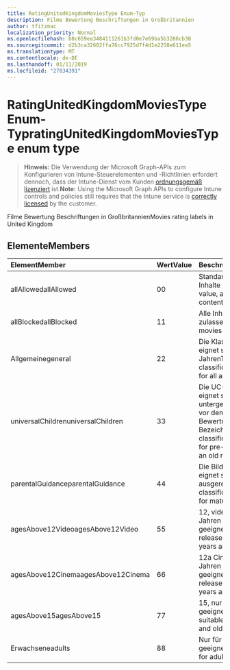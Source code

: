 ```yaml
---
title: RatingUnitedKingdomMoviesType Enum-Typ
description: Filme Bewertung Beschriftungen in Großbritannien
author: tfitzmac
localization_priority: Normal
ms.openlocfilehash: b8c659ea3484111261b3fd0e7e69ba5b3286cb38
ms.sourcegitcommit: d2b3ca32602ffa76cc7925d7f4d1e2258e611ea5
ms.translationtype: MT
ms.contentlocale: de-DE
ms.lasthandoff: 01/11/2019
ms.locfileid: "27834391"
---
```

# <a name="ratingunitedkingdommoviestype-enum-type"></a><span data-ttu-id="04f54-103">RatingUnitedKingdomMoviesType Enum-Typ</span><span class="sxs-lookup"><span data-stu-id="04f54-103">ratingUnitedKingdomMoviesType enum type</span></span>

> <span data-ttu-id="04f54-104">**Hinweis:** Die Verwendung der Microsoft Graph-APIs zum Konfigurieren von Intune-Steuerelementen und -Richtlinien erfordert dennoch, dass der Intune-Dienst vom Kunden [ordnungsgemäß lizenziert](https://go.microsoft.com/fwlink/?linkid=839381) ist.</span><span class="sxs-lookup"><span data-stu-id="04f54-104">**Note:** Using the Microsoft Graph APIs to configure Intune controls and policies still requires that the Intune service is [correctly licensed](https://go.microsoft.com/fwlink/?linkid=839381) by the customer.</span></span>

<span data-ttu-id="04f54-105">Filme Bewertung Beschriftungen in Großbritannien</span><span class="sxs-lookup"><span data-stu-id="04f54-105">Movies rating labels in United Kingdom</span></span>
## <a name="members"></a><span data-ttu-id="04f54-106">Elemente</span><span class="sxs-lookup"><span data-stu-id="04f54-106">Members</span></span>
|<span data-ttu-id="04f54-107">Element</span><span class="sxs-lookup"><span data-stu-id="04f54-107">Member</span></span>|<span data-ttu-id="04f54-108">Wert</span><span class="sxs-lookup"><span data-stu-id="04f54-108">Value</span></span>|<span data-ttu-id="04f54-109">Beschreibung</span><span class="sxs-lookup"><span data-stu-id="04f54-109">Description</span></span>|
|:---|:---|:---|
|<span data-ttu-id="04f54-110">allAllowed</span><span class="sxs-lookup"><span data-stu-id="04f54-110">allAllowed</span></span>|<span data-ttu-id="04f54-111">0</span><span class="sxs-lookup"><span data-stu-id="04f54-111">0</span></span>|<span data-ttu-id="04f54-112">Standardwert, alle Filme Inhalte zulassen</span><span class="sxs-lookup"><span data-stu-id="04f54-112">Default value, allow all movies content</span></span>|
|<span data-ttu-id="04f54-113">allBlocked</span><span class="sxs-lookup"><span data-stu-id="04f54-113">allBlocked</span></span>|<span data-ttu-id="04f54-114">1</span><span class="sxs-lookup"><span data-stu-id="04f54-114">1</span></span>|<span data-ttu-id="04f54-115">Alle Inhalte Filme nicht zulassen</span><span class="sxs-lookup"><span data-stu-id="04f54-115">Do not allow any movies content</span></span>|
|<span data-ttu-id="04f54-116">Allgemeine</span><span class="sxs-lookup"><span data-stu-id="04f54-116">general</span></span>|<span data-ttu-id="04f54-117">2</span><span class="sxs-lookup"><span data-stu-id="04f54-117">2</span></span>|<span data-ttu-id="04f54-118">Die Klassifizierung U eignet sich für alle Jahren</span><span class="sxs-lookup"><span data-stu-id="04f54-118">The U classification is suitable for all ages</span></span>|
|<span data-ttu-id="04f54-119">universalChildren</span><span class="sxs-lookup"><span data-stu-id="04f54-119">universalChildren</span></span>|<span data-ttu-id="04f54-120">3</span><span class="sxs-lookup"><span data-stu-id="04f54-120">3</span></span>|<span data-ttu-id="04f54-121">Die UC-Klassifizierung eignet sich für untergeordnete Elemente vor dem Schule, ein alte Bewertung Bezeichnung</span><span class="sxs-lookup"><span data-stu-id="04f54-121">The UC classification is suitable for pre-school children, an old rating label</span></span>|
|<span data-ttu-id="04f54-122">parentalGuidance</span><span class="sxs-lookup"><span data-stu-id="04f54-122">parentalGuidance</span></span>|<span data-ttu-id="04f54-123">4</span><span class="sxs-lookup"><span data-stu-id="04f54-123">4</span></span>|<span data-ttu-id="04f54-124">Die Bild-Klassifizierung eignet sich für ausgereiften</span><span class="sxs-lookup"><span data-stu-id="04f54-124">The PG classification is suitable for mature</span></span>|
|<span data-ttu-id="04f54-125">agesAbove12Video</span><span class="sxs-lookup"><span data-stu-id="04f54-125">agesAbove12Video</span></span>|<span data-ttu-id="04f54-126">5</span><span class="sxs-lookup"><span data-stu-id="04f54-126">5</span></span>|<span data-ttu-id="04f54-127">12, video release 12 Jahren und über geeignete</span><span class="sxs-lookup"><span data-stu-id="04f54-127">12, video release suitable for 12 years and over</span></span>|
|<span data-ttu-id="04f54-128">agesAbove12Cinema</span><span class="sxs-lookup"><span data-stu-id="04f54-128">agesAbove12Cinema</span></span>|<span data-ttu-id="04f54-129">6</span><span class="sxs-lookup"><span data-stu-id="04f54-129">6</span></span>|<span data-ttu-id="04f54-130">12a Cinema Version 12 Jahren und über geeignete</span><span class="sxs-lookup"><span data-stu-id="04f54-130">12A, cinema release suitable for 12 years and over</span></span>|
|<span data-ttu-id="04f54-131">agesAbove15</span><span class="sxs-lookup"><span data-stu-id="04f54-131">agesAbove15</span></span>|<span data-ttu-id="04f54-132">7</span><span class="sxs-lookup"><span data-stu-id="04f54-132">7</span></span>|<span data-ttu-id="04f54-133">15, nur für 15 Jahren geeignet und ältere</span><span class="sxs-lookup"><span data-stu-id="04f54-133">15, suitable only for 15 years and older</span></span>|
|<span data-ttu-id="04f54-134">Erwachsene</span><span class="sxs-lookup"><span data-stu-id="04f54-134">adults</span></span>|<span data-ttu-id="04f54-135">8</span><span class="sxs-lookup"><span data-stu-id="04f54-135">8</span></span>|<span data-ttu-id="04f54-136">Nur für Erwachsene geeignet ist</span><span class="sxs-lookup"><span data-stu-id="04f54-136">Suitable only for adults</span></span>|



